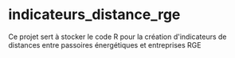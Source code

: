 # indicateurs_distance_rge
Ce projet sert à stocker le code R pour la création d'indicateurs de distances entre passoires énergétiques et entreprises RGE
